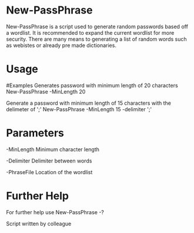 # New-PassPhrase

New-PassPhrase is a script used to generate random passwords based off a wordlist. It is recommended to expand the current wordlist for more security. There are many means to generating a list of random words such as webistes or already pre made dictionaries.

# Usage
#Examples
Generates password with minimum length of 20 characters
New-PassPhrase -MinLength 20

Generate a password with minimum length of 15 characters with the delimeter of ';'
New-PassPhrase -MinLength 15 -delimiter ';'

# Parameters
-MinLength <int>
Minimum character length

-Delimiter <char>
Delimiter between words

-PhraseFile <string>
Location of the wordlist

# Further Help
For further help use New-PassPhrase -?

Script written by colleague

